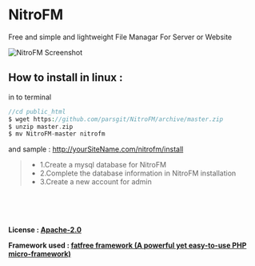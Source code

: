 # NitroFM
Free and simple and lightweight  File Managar For Server or Website

![NitroFM Screenshot](https://github.com/parsgit/NitroFM/blob/master/scr/Screenshot%20from%20NitroFM.png)

How to install in linux  : 
-
in to terminal
```php
//cd public_html
$ wget https://github.com/parsgit/NitroFM/archive/master.zip
$ unzip master.zip
$ mv NitroFM-master nitrofm
```
and sample : http://yourSiteName.com/nitrofm/install
 >- 1.Create a mysql database for NitroFM
 >-  2.Complete the database information in NitroFM installation
 >- 3.Create a new account for admin
 
 
 
 <br/><br/><br/>
 
 
 **License :  [Apache-2.0](https://github.com/parsgit/NitroFM/blob/master/LICENSE)**

**Framework used : [fatfree framework (A powerful yet easy-to-use PHP micro-framework)](https://fatfreeframework.com)**
